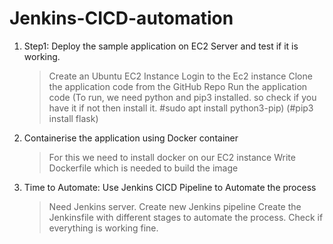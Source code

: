 # Jenkins-CICD-automation

1. Step1: Deploy the sample application on EC2 Server and test if it is working.
   > Create an Ubuntu EC2 Instance
   > Login to the Ec2 instance
   > Clone the application code from the GitHub Repo
   > Run the application code (To run, we need python and pip3 installed. so check if you have it if not then install it. #sudo apt install python3-pip)
      (#pip3 install flask)
   
2. Containerise the application using Docker container
   > For this we need to install docker on our EC2 instance
   > Write Dockerfile which is needed to build the image

3. Time to Automate: Use Jenkins CICD Pipeline to Automate the process
   > Need Jenkins server.
   > Create new Jenkins pipeline
   > Create the Jenkinsfile with different stages to automate the process.
   > Check if everything is working fine.
